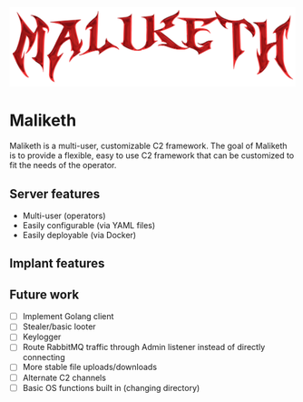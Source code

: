<!-- Centered logo -->
<p align="center">
  <img src="./data/maliketh_logo.png" alt="Maliketh logo" width="900"/>
</p>

# Maliketh
Maliketh is a multi-user, customizable C2 framework. The goal of Maliketh is to provide a flexible, easy to use C2 framework that can be customized to fit the needs of the operator.

## Server features
* Multi-user (operators)
* Easily configurable (via YAML files)
* Easily deployable (via Docker)

## Implant features


## Future work
- [ ] Implement Golang client
- [ ] Stealer/basic looter
- [ ] Keylogger
- [ ] Route RabbitMQ traffic through Admin listener instead of directly connecting
- [ ] More stable file uploads/downloads
- [ ] Alternate C2 channels
- [ ] Basic OS functions built in (changing directory)
